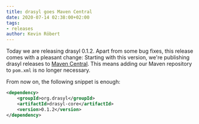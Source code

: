 ```yaml
---
title: drasyl goes Maven Central
date: 2020-07-14 02:38:00+02:00
tags:
- releases
author: Kevin Röbert
---
```



Today we are releasing drasyl 0.1.2.
Apart from some bug fixes, this release comes with a pleasant change: Starting with this version, we're publishing drasyl releases to [Maven Central](https://mvnrepository.com/artifact/org.drasyl/drasyl-core).
This means adding our Maven repository to `pom.xml` is no longer necessary.
<!--more-->
From now on, the following snippet is enough:
```xml
<dependency>
    <groupId>org.drasyl</groupId>
    <artifactId>drasyl-core</artifactId>
    <version>0.1.2</version>
</dependency>
```